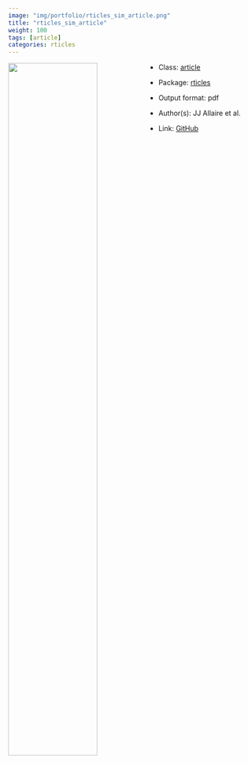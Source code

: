 ```yaml
---
image: "img/portfolio/rticles_sim_article.png"
title: "rticles_sim_article"
weight: 100
tags: [article]
categories: rticles
---
```




<!--more-->

<p><a href="../../img/portfolio/rticles_sim_article.png"><img class = "jf-image-shadow" src="../../img/portfolio/rticles_sim_article.png" width="60%"  align="left"></a></p>

- Class: [article](../../tags/article)
- Package: [rticles](rticles)
- Output format: pdf

- Author(s): JJ Allaire et al.
- Link: [GitHub](https://github.com/rstudio/rticles)


